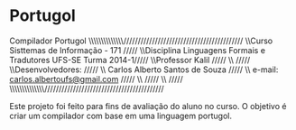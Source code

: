 Portugol
========

Compilador Portugol
\\\\\\\\\\\\\\\\\\\\\\\\\\\\\//////////////////////////////////////////
\\\\Curso Sisttemas de Informação - 171                           /////
\\\\Disciplina Linguagens Formais e Tradutores UFS-SE Turma 2014-1/////
\\\\Professor Kalil                                               /////
\\\\                                                              /////
\\\\Desenvolvedores:                                              /////
\\\\                Carlos Alberto Santos de Souza                /////
\\\\                e-mail: carlos.albertoufs@gmail.com           /////
\\\\                                                              /////
\\\\                                                              /////
\\\\\\\\\\\\\\\\\\\\\\\\\\\\\//////////////////////////////////////////




Este projeto foi feito para fins de avaliação do aluno no curso.
O objetivo é criar um compilador com base em uma linguagem portugol.
